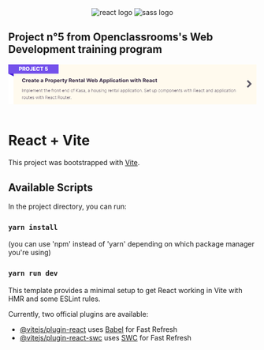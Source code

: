 <div align="center">
  <img src="https://skillicons.dev/icons?i=react" height="30" alt="react logo"/>
  <img src="https://cdn.jsdelivr.net/gh/devicons/devicon/icons/sass/sass-original.svg" height="30" alt="sass logo"/>
</div>
  
  ## Project n°5 from Openclassrooms's Web Development training program

<img align="center" src="./src/assets/images/ignore/P5_Description.png" alt="Project description"/>

<br>
<br>

# React + Vite
This project was bootstrapped with [Vite](https://github.com/vitejs/vite).

## Available Scripts
In the project directory, you can run:
### `yarn install`
(you can use 'npm' instead of 'yarn' depending on which package manager you're using)
### `yarn run dev`

This template provides a minimal setup to get React working in Vite with HMR and some ESLint rules.

Currently, two official plugins are available:

- [@vitejs/plugin-react](https://github.com/vitejs/vite-plugin-react/blob/main/packages/plugin-react/README.md) uses [Babel](https://babeljs.io/) for Fast Refresh
- [@vitejs/plugin-react-swc](https://github.com/vitejs/vite-plugin-react-swc) uses [SWC](https://swc.rs/) for Fast Refresh
